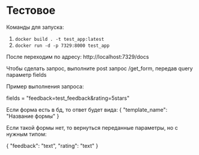 # Тестовое

Команды для запуска:

1. ```docker build . -t test_app:latest ```
2. ```docker run -d -p 7329:8000 test_app ```

После переходим по адресу: http://localhost:7329/docs

Чтобы сделать запрос, выполните post запрос /get_form, передав query параметр fields

Пример выполнения запроса:

fields = "feedback=test_feedback&rating=5stars"

Если форма есть в бд, то ответ будет вида:
{
  "template_name": "Название формы"
}

Если такой формы нет, то вернуться переданные параметры, но с нужным типом:

{
  "feedback": "text",
  "rating": "text"
}
